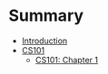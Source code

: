 # Summary

* [Introduction](README.md)
* [CS101](CS101/README.md)
  * [CS101: Chapter 1](CS101/CS101-1.md)

